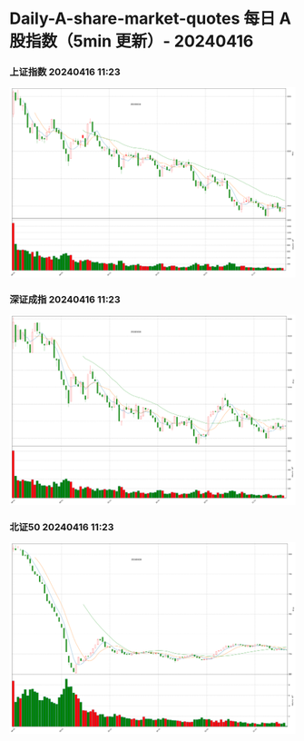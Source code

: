 
# Daily-A-share-market-quotes 每日 A 股指数（5min 更新）- 20240416

### 上证指数 20240416 11:23
![](./fig/2024/4/20240416-sh000001.png)

### 深证成指 20240416 11:23
![](./fig/2024/4/20240416-sz399001.png)

### 北证50 20240416 11:23
![](./fig/2024/4/20240416-bj899050.png)
